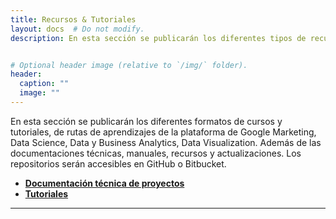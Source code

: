 ```yaml
---
title: Recursos & Tutoriales
layout: docs  # Do not modify.
description: En esta sección se publicarán los diferentes tipos de recursos, materiales audio, vídeo tutoriales, repositorios en git, pdf y rutas de aprendizajes.


# Optional header image (relative to `/img/` folder).
header:
  caption: ""
  image: ""
---
```


En esta sección se publicarán los diferentes formatos de cursos y tutoriales, de rutas de aprendizajes de la plataforma de Google Marketing, Data Science, Data y Business Analytics, Data Visualization. Además de las documentaciones técnicas, manuales, recursos y actualizaciones. Los repositorios serán accesibles en GitHub o Bitbucket.

* **[Documentación técnica de proyectos](../proyectos/)**
* **[Tutoriales](../tutoriales/)**

***
